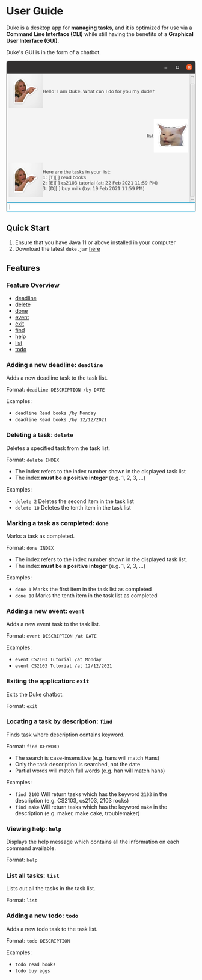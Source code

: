 # User Guide

Duke is a desktop app for **managing tasks**, and it is optimized for use via a **Command Line
Interface (CLI)**
while still having the benefits of a **Graphical User Interface (GUI)**.

Duke's GUI is in the form of a chatbot.

![Ui](./Ui.png)

## Quick Start

1. Ensure that you have Java 11 or above installed in your computer
2. Download the latest `duke.jar` [here](www.example.com)

## Features

### Feature Overview

- [deadline](#adding-a-new-deadline-deadline)
- [delete](#deleting-a-task-delete)
- [done](#marking-a-task-as-completed-done)
- [event](#adding-a-new-event-event)
- [exit](#exiting-the-application-exit)
- [find](#locating-a-task-by-description-find)
- [help](#viewing-help-help)
- [list](#list-all-tasks-list)
- [todo](#adding-a-new-todo-todo)

### Adding a new deadline: `deadline`

Adds a new deadline task to the task list.

Format: `deadline DESCRIPTION /by DATE`

Examples:

- `deadline Read books /by Monday`
- `deadline Read books /by 12/12/2021`

### Deleting a task: `delete`

Deletes a specified task from the task list.

Format: `delete INDEX`

- The index refers to the index number shown in the displayed task list
- The index **must be a positive integer** (e.g. 1, 2, 3, ...)

Examples:

- `delete 2`
  Deletes the second item in the task list
- `delete 10`
  Deletes the tenth item in the task list

### Marking a task as completed: `done`

Marks a task as completed.

Format: `done INDEX`

- The index refers to the index number shown in the displayed task list.
- The index **must be a positive integer** (e.g. 1, 2, 3, ...)

Examples:

- `done 1`
  Marks the first item in the task list as completed
- `done 10`
  Marks the tenth item in the task list as completed

### Adding a new event: `event`

Adds a new event task to the task list.

Format: `event DESCRIPTION /at DATE`

Examples:

- `event CS2103 Tutorial /at Monday`
- `event CS2103 Tutorial /at 12/12/2021`

### Exiting the application: `exit`

Exits the Duke chatbot.

Format: `exit`

### Locating a task by description: `find`

Finds task where description contains keyword.

Format: `find KEYWORD`

- The search is case-insensitive (e.g. hans will match Hans)
- Only the task description is searched, not the date
- Partial words will match full words (e.g. han will match hans)

Examples:

- `find 2103`
  Will return tasks which has the keyword `2103` in the description (e.g. CS2103, cs2103, 2103
  rocks)
- `find make`
  Will return tasks which has the keyword `make` in the description (e.g. maker, make cake,
  troublemaker)

### Viewing help: `help`

Displays the help message which contains all the information on each command available.

Format: `help`

### List all tasks: `list`

Lists out all the tasks in the task list.

Format: `list`

### Adding a new todo: `todo`

Adds a new todo task to the task list.

Format: `todo DESCRIPTION`

Examples:

- `todo read books`
- `todo buy eggs`
